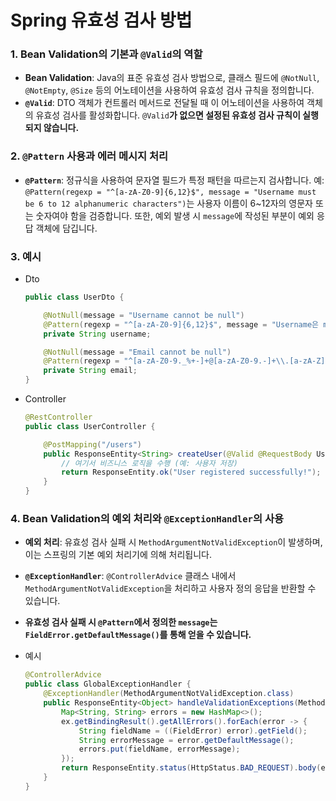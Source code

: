 # Spring 유효성 검사 방법

### 1. Bean Validation의 기본과 `@Valid`의 역할
- **Bean Validation**: Java의 표준 유효성 검사 방법으로, 클래스 필드에 `@NotNull`, `@NotEmpty`, `@Size` 등의 어노테이션을 사용하여 유효성 검사 규칙을 정의합니다.
- **`@Valid`**: DTO 객체가 컨트롤러 메서드로 전달될 때 이 어노테이션을 사용하여 객체의 유효성 검사를 활성화합니다. `@Valid`**가 없으면 설정된 유효성 검사 규칙이 실행되지 않습니다.**



### 2. `@Pattern` 사용과 에러 메시지 처리
- **`@Pattern`**: 정규식을 사용하여 문자열 필드가 특정 패턴을 따르는지 검사합니다. 예: `@Pattern(regexp = "^[a-zA-Z0-9]{6,12}$", message = "Username must be 6 to 12 alphanumeric characters")`는 사용자 이름이 6~12자의 영문자 또는 숫자여야 함을 검증합니다. 또한, 예외 발생 시 `message`에 작성된 부분이 예외 응답 객체에 담깁니다.



### 3. 예시

- Dto

  ```java
  public class UserDto {
  
      @NotNull(message = "Username cannot be null")
      @Pattern(regexp = "^[a-zA-Z0-9]{6,12}$", message = "Username은 must be 6 to 12 alphanumeric characters")
      private String username;
  
      @NotNull(message = "Email cannot be null")
      @Pattern(regexp = "^[a-zA-Z0-9._%+-]+@[a-zA-Z0-9.-]+\\.[a-zA-Z]{2,6}$", message = "Invalid email format")
      private String email;
  }
  
  ```

- Controller

  ```java
  @RestController
  public class UserController {
  
      @PostMapping("/users")
      public ResponseEntity<String> createUser(@Valid @RequestBody UserDto userDto) {
          // 여기서 비즈니스 로직을 수행 (예: 사용자 저장)
          return ResponseEntity.ok("User registered successfully!");
      }
  }
  
  ```

  

### 4. Bean Validation의 예외 처리와 `@ExceptionHandler`의 사용

- **예외 처리**: 유효성 검사 실패 시 `MethodArgumentNotValidException`이 발생하며, 이는 스프링의 기본 예외 처리기에 의해 처리됩니다.
- **`@ExceptionHandler`**: `@ControllerAdvice` 클래스 내에서 `MethodArgumentNotValidException`을 처리하고 사용자 정의 응답을 반환할 수 있습니다. 
- **유효성 검사 실패 시 `@Pattern`에서 정의한 `message`는 `FieldError.getDefaultMessage()`를 통해 얻을 수 있습니다.**
- 예시
  
  ```java
  @ControllerAdvice
  public class GlobalExceptionHandler {
      @ExceptionHandler(MethodArgumentNotValidException.class)
      public ResponseEntity<Object> handleValidationExceptions(MethodArgumentNotValidException ex) {
          Map<String, String> errors = new HashMap<>();
          ex.getBindingResult().getAllErrors().forEach(error -> {
              String fieldName = ((FieldError) error).getField();
              String errorMessage = error.getDefaultMessage();
              errors.put(fieldName, errorMessage);
          });
          return ResponseEntity.status(HttpStatus.BAD_REQUEST).body(errors);
      }
  }
  ```
  
